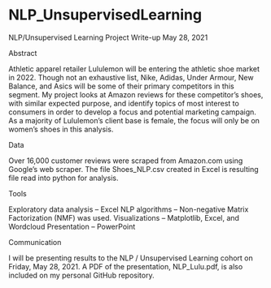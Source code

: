 # NLP_UnsupervisedLearning
NLP/Unsupervised Learning
Project Write-up
May 28, 2021

Abstract

Athletic apparel retailer Lululemon will be entering the athletic shoe market in 2022. Though not an exhaustive list, Nike, Adidas, Under Armour, New Balance, and Asics will be some of their primary competitors in this segment. My project looks at Amazon reviews for these competitor’s shoes, with similar expected purpose, and identify topics of most interest to consumers in order to develop a focus and potential marketing campaign. As a majority of Lululemon’s client base is female, the focus will only be on women’s shoes in this analysis. 

Data 

Over 16,000 customer reviews were scraped from Amazon.com using Google’s web scraper. The file Shoes_NLP.csv created in Excel is resulting file read into python for analysis.

Tools

Exploratory data analysis – Excel
NLP algorithms – Non-negative Matrix Factorization (NMF) was used.
Visualizations – Matplotlib, Excel, and Wordcloud
Presentation – PowerPoint

Communication

I will be presenting results to the NLP / Unsupervised Learning cohort on Friday, May 28, 2021. A PDF of the presentation, NLP_Lulu.pdf, is also included on my personal GitHub repository.
